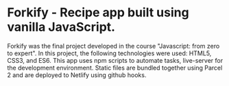 # Forkify - Recipe app built using vanilla JavaScript.

Forkify was the final project developed in the course "Javascript: from zero to expert".
In this project, the following technologies were used: HTML5, CSS3, and ES6. 
This app uses npm scripts to automate tasks, live-server for the development environment.
Static files are bundled together using Parcel 2 and are deployed to Netlify using github hooks.

